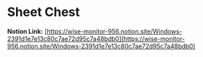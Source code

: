 # Sheet Chest

**Notion Link:** [https://wise-monitor-956.notion.site/Windows-2391d1e7e13c80c7ae72d95c7a48bdb0](https://wise-monitor-956.notion.site/Windows-2391d1e7e13c80c7ae72d95c7a48bdb0)
